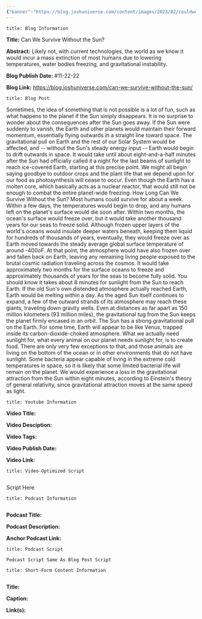 ```yaml
---
{"banner":"https://blog.joshuniverse.com/content/images/2023/02/couldwelivewithoutthesun--1-.png","banner_x":0.5,"dg-publish":true,"permalink":"/blog/can-we-survive-without-the-sun/","dgPassFrontmatter":true,"noteIcon":"","created":"","updated":""}
---
```


```ad-info
title: Blog Information
```

**Title:** Can We Survive Without the Sun?

**Abstract:** Likely not, with current technologies, the world as we know it would incur a mass extinction of most humans due to lowering temperatures, water bodies freezing, and gravitational instability.

**Blog Publish Date:** #11-22-22 

**Blog Link:** https://blog.joshuniverse.com/can-we-survive-without-the-sun/

```ad-abstract
title: Blog Post
```

Sometimes, the idea of something that is not possible is a lot of fun, such as what happens to the planet if the Sun simply disappears. It is no surprise to wonder about the consequences after the Sun goes away. If the Sun were suddenly to vanish, the Earth and other planets would maintain their forward momentum, essentially flying outwards in a straight line toward space.
The gravitational pull on Earth and the rest of our Solar System would be affected, and -- without the Sun's steady energy input -- Earth would begin to drift outwards in space. It would take until about eight-and-a-half minutes after the Sun had officially called it a night for the last beams of sunlight to reach ice-covered Earth, starting at this precise point. We might all begin saying goodbye to outdoor crops and the plant life that we depend upon for our food as photosynthesis will cease to occur. Even though the Earth has a molten core, which basically acts as a nuclear reactor, that would still not be enough to combat the entire planet-wide freezing.
How Long Can We Survive Without the Sun?
Most humans could survive for about a week. Within a few days, the temperatures would begin to drop, and any humans left on the planet's surface would die soon after. Within two months, the ocean's surface would freeze over, but it would take another thousand years for our seas to freeze solid.
Although frozen upper layers of the world's oceans would insulate deeper waters beneath, keeping them liquid for hundreds of thousands of years, eventually, they would freeze over as Earth moved towards the steady average global surface temperature of around -400oF. At that point, the atmosphere would have also frozen over and fallen back on Earth, leaving any remaining living people exposed to the brutal cosmic radiation traveling across the cosmos. It would take approximately two months for the surface oceans to freeze and approximately thousands of years for the seas to become fully solid. You should know it takes about 8 minutes for sunlight from the Sun to reach Earth.
If the old Sun's own distended atmosphere actually reached Earth, Earth would be melting within a day. As the aged Sun itself continues to expand, a few of the outward strands of its atmosphere may reach these giants, traveling down gravity wells. Even at distances as far apart as 150 million kilometers (93 million miles), the gravitational tug from the Sun keeps the planet firmly encased in an orbit.
The Sun has a strong gravitational pull on the Earth. For some time, Earth will appear to be like Venus, trapped inside its carbon-dioxide-choked atmosphere. What we actually need sunlight for, what every animal on our planet needs sunlight for, is to create food.
There are only very few exceptions to that, and those animals are living on the bottom of the ocean or in other environments that do not have sunlight. Some bacteria appear capable of living in the extreme cold temperatures in space, so it is likely that some limited bacterial life will remain on the planet. We would experience a loss in the gravitational attraction from the Sun within eight minutes, according to Einstein's theory of general relativity, since gravitational attraction moves at the same speed as light.

```ad-info
title: Youtube Information
```

**Video Title:**

**Video Desciption:**

**Video Tags:**

**Video Publish Date:**

**Video Link:**

```ad-abstract
title: Video-Optimized Script


```

Script Here

```ad-info
title: Podcast Information


```

**Podcast Title:**

**Podcast Description:**

**Anchor Podcast Link:**

```ad-info
title: Podcast Script

Podcast Script Same As Blog Post Script

```


```ad-info
title: Short-Form Content Information


```

**Title:**

**Caption:**

**Link(s):**

